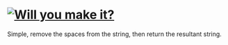 # [![Will you make it?](https://www.codewars.com/kata/5861d28f124b35723e00005e)](https://www.codewars.com/kata/5861d28f124b35723e00005e)

Simple, remove the spaces from the string, then return the resultant string.